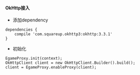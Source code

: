 #### OkHttp接入

- 添加dependency
```
dependencies {
    compile 'com.squareup.okhttp3:okhttp:3.3.1'
}
```

- 初始化
```
EgameProxy.init(context);
OkHttpClient client = new OkHttpClient.Builder().build();
client = EgameProxy.enableProxy(client);
```